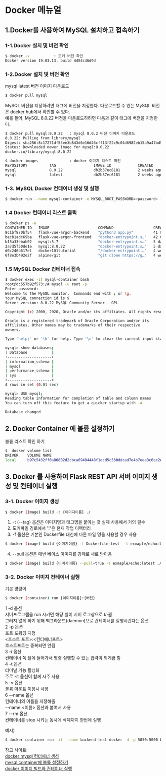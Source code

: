 # Docker 메뉴얼

## 1.Docker를 사용하여 MySQL 설치하고 접속하기

### 1-1.Docker 설치 및 버전 확인
```sh
$ docker -v           : 도커 버전 확인
Docker version 19.03.13, build 4484c46d9d
```

### 1-2.Docker 설치 및 버전 확인
mysql latest 버전 이미지 다운로드 
```sh
$ docker pull mysql  
```


MySQL 버전을 지정하려면 태그에 버전을 지정한다. 다운로드할 수 있는 MySQL 버전은 docker hub에서 확인할 수 있다.   
예를 들어, MySQL 8.0.22 버전을 다운로드하려면 다음과 같이 태그에 버전을 지정한다.
``` sh
$ docker pull mysql:8.0.22   : mysql 8.0.2 버전 이미지 다운로드 
8.0.22: Pulling from library/mysql
Digest: sha256:8c17271df53ee3b843d6e16d46cff13f22c9c04d6982eb15a9a47bd5c9ac7e2d
Status: Downloaded newer image for mysql:8.0.22
docker.io/library/mysql:8.0.22
```

``` sh
$ docker images              : docker 이미지 리스트 확인
REPOSITORY          TAG                 IMAGE ID            CREATED             SIZE
mysql               8.0.22              db2b37ec6181        2 weeks ago         545MB
mysql               latest              db2b37ec6181        2 weeks ago         545MB
```

### 1-3. MySQL Docker 컨테이너 생성 및 실행
``` sh
$ docker run --name mysql-container -e MYSQL_ROOT_PASSWORD=<password> -d -p 3306:3306 mysql:latest
```

### 1.4 Docker 컨테이너 리스트 출력
``` sh
$ docker ps -a
CONTAINER ID   IMAGE                      COMMAND                  CREATED          STATUS                      PORTS     NAMES
8c1bf870bf54   flask-vue-argon-backend    "python3 app.py"         41 minutes ago   Exited (0) 39 minutes ago             backend-docker
becb1adc69ba   flask-vue-argon-frontend   "docker-entrypoint.s…"   42 minutes ago   Exited (1) 40 minutes ago             frontend-docker
b18a33ebab02   mysql:5.7                  "docker-entrypoint.s…"   5 days ago       Exited (0) 39 minutes ago             my-back-mysql
2a7d5f50de1e   mysql:8.0.22               "docker-entrypoint.s…"   5 days ago       Exited (0) 5 days ago                 mysql-container-test
d0c246b617e1   docker101tutorial          "/docker-entrypoint.…"   4 weeks ago      Exited (0) 4 weeks ago                docker-tutorial
6f8e3b492e2f   alpine/git                 "git clone https://g…"   4 weeks ago      Exited (0) 4 weeks ago                repo
```

### 1.5 MySQL Docker 컨테이너 접속
``` sh
$ docker exec -it mysql-container bash
root@dc557b92f573:/# mysql -u root -p
Enter password:
Welcome to the MySQL monitor.  Commands end with ; or \g.
Your MySQL connection id is 9
Server version: 8.0.22 MySQL Community Server - GPL

Copyright (c) 2000, 2020, Oracle and/or its affiliates. All rights reserved.

Oracle is a registered trademark of Oracle Corporation and/or its
affiliates. Other names may be trademarks of their respective
owners.

Type 'help;' or '\h' for help. Type '\c' to clear the current input statement.

mysql> show databases;
| Database           |
+--------------------+
| information_schema |
| mysql              |
| performance_schema |
| sys                |
+--------------------+
4 rows in set (0.01 sec)

mysql> USE mysql;
Reading table information for completion of table and column names
You can turn off this feature to get a quicker startup with -A

Database changed
```

## 2. Docker Container 에 볼륨 설정하기

볼륨 리스트 확인 하기
```sh
$  docker volume list
DRIVER    VOLUME NAME
local     b97c5432ff0a86802d2cbca69484448f1ecd5c530ddcad7e4b7eea3c6ec2e8c5
```

## 3. Docker 를 사용하여 Flask REST API 서버 이미지 생성 및 컨테이너 실행

### 3-1. Docker 이미지 생성
``` sh
$ docker (image) build -t {이미지이름} ./
```
1. -t (--tag) 옵션은 이미지명과 태그명을 붙이는 것 실제 사용에서 거의 필수
2. 도커파일 경로에서 "."은 현재 작업 디렉터리
3. -f 옵션은 기본인 Dockerfile 대신에 다른 파일 명을 사용할 경우 사용
``` sh
$ docker (image) build {이미지이름} -f Dockerfile-test  -t exmaple/echo:latest ./
```
4. --pull 옵션은 매번 베이스 이미지를 강제로 새로 받아옴
``` sh
$ docker (image) build {이미지이름} --pull=true -t exmaple/echo:latest ./
```

### 3-2. Docker 이미지 컨테이너 실행
기본 명령어
``` sh
$ docker (container) run {이미지이름}:{버전}
```

1 -d 옵션  
	서버프로그램을 run 시키면 해당 쉘이 서버 로그창으로 바뀜  
	그러지 않게 하기 위해 백그라운드(daemon)으로 컨테이너를 실행시킨다는 옵션  
2 -p 옵션  
	포트 포워딩 지정  
	<호스트 포트>:<컨터에너포트>  
	호스트포트는 중복되면 안됨  
3 -i 옵션  
	컨테이너 쪽 쉘에 들어가서 명령 실행할 수 있는 입력이 되게끔 함  
4 -t 옵션  
	터미널 기능 활성화  
	주로 -it 옵션이 함께 자주 사용  
5 -v 옵션  
	볼륨 마운트 이용시 사용  
6 --name 옵션  
	컨테이너의 이름을 지정해줌  
	--name <이름> 옵션과 붙여서 사용  
7 --rm 옵션  
	컨테이너를  stop 시키는 동시에 삭제까지 한번에 실행  

예시)
``` sh
$ docker container run -it --name backend-test-docker -d -p 5050:5000 backend-test:latest
```


참고 사이트:   
[docker mysql 컨터에너 생성](https://poiemaweb.com/docker-mysql)  
[mysql container에 볼륨 설정하기](https://velog.io/@june20516/mysql-dockerize2-mysql-container%EC%97%90-%EB%B3%BC%EB%A5%A8-%EC%84%A4%EC%A0%95%ED%95%98%EA%B8%B0)  
[docker 이미지 빌드와 컨테이너 실행](https://conanglog.tistory.com/69)  
